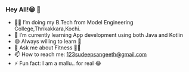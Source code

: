 ### Hey All!😁 👋

- 👨‍💻 I’m doing my B.Tech from Model Engineering College,Thrikakkara,Kochi.
- 🌱 I’m currently learning App development using both Java and Kotlin
- 😄 Always willing to learn 🙂
- 💬 Ask me about Fitness 💪🏼
- 📫 How to reach me: 123sudeepsangeeth@gmail.com
- ⚡ Fun fact: I am a mallu.. for real 😂

